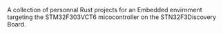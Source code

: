 A collection of personnal Rust projects for an Embedded envirnment targeting the STM32F303VCT6 micocontroller on the STN32F3Discovery Board.
